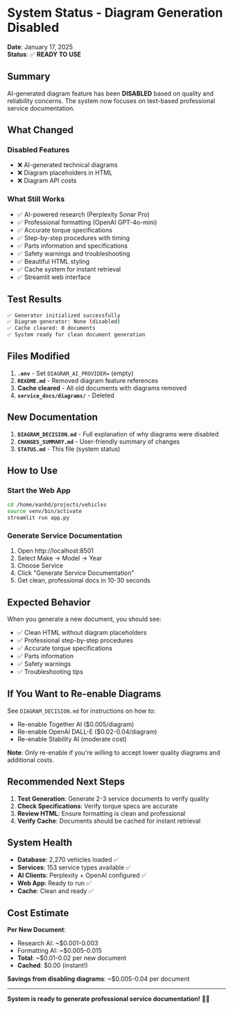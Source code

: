 # System Status - Diagram Generation Disabled

**Date**: January 17, 2025  
**Status**: ✅ **READY TO USE**

## Summary

AI-generated diagram feature has been **DISABLED** based on quality and reliability concerns. The system now focuses on text-based professional service documentation.

## What Changed

### Disabled Features
- ❌ AI-generated technical diagrams
- ❌ Diagram placeholders in HTML
- ❌ Diagram API costs

### What Still Works
- ✅ AI-powered research (Perplexity Sonar Pro)
- ✅ Professional formatting (OpenAI GPT-4o-mini)
- ✅ Accurate torque specifications
- ✅ Step-by-step procedures with timing
- ✅ Parts information and specifications
- ✅ Safety warnings and troubleshooting
- ✅ Beautiful HTML styling
- ✅ Cache system for instant retrieval
- ✅ Streamlit web interface

## Test Results

```bash
✅ Generator initialized successfully
✅ Diagram generator: None (disabled)
✅ Cache cleared: 0 documents
✅ System ready for clean document generation
```

## Files Modified

1. **`.env`** - Set `DIAGRAM_AI_PROVIDER=` (empty)
2. **`README.md`** - Removed diagram feature references
3. **Cache cleared** - All old documents with diagrams removed
4. **`service_docs/diagrams/`** - Deleted

## New Documentation

1. **`DIAGRAM_DECISION.md`** - Full explanation of why diagrams were disabled
2. **`CHANGES_SUMMARY.md`** - User-friendly summary of changes
3. **`STATUS.md`** - This file (system status)

## How to Use

### Start the Web App
```bash
cd /home/eanhd/projects/vehicles
source venv/bin/activate
streamlit run app.py
```

### Generate Service Documentation
1. Open http://localhost:8501
2. Select Make → Model → Year
3. Choose Service
4. Click "Generate Service Documentation"
5. Get clean, professional docs in 10-30 seconds

## Expected Behavior

When you generate a new document, you should see:
- ✅ Clean HTML without diagram placeholders
- ✅ Professional step-by-step procedures
- ✅ Accurate torque specifications
- ✅ Parts information
- ✅ Safety warnings
- ✅ Troubleshooting tips

## If You Want to Re-enable Diagrams

See `DIAGRAM_DECISION.md` for instructions on how to:
- Re-enable Together AI ($0.005/diagram)
- Re-enable OpenAI DALL-E ($0.02-0.04/diagram)
- Re-enable Stability AI (moderate cost)

**Note**: Only re-enable if you're willing to accept lower quality diagrams and additional costs.

## Recommended Next Steps

1. **Test Generation**: Generate 2-3 service documents to verify quality
2. **Check Specifications**: Verify torque specs are accurate
3. **Review HTML**: Ensure formatting is clean and professional
4. **Verify Cache**: Documents should be cached for instant retrieval

## System Health

- **Database**: 2,270 vehicles loaded ✅
- **Services**: 153 service types available ✅
- **AI Clients**: Perplexity + OpenAI configured ✅
- **Web App**: Ready to run ✅
- **Cache**: Clean and ready ✅

## Cost Estimate

**Per New Document**:
- Research AI: ~$0.001-0.003
- Formatting AI: ~$0.005-0.015
- **Total**: ~$0.01-0.02 per new document
- **Cached**: $0.00 (instant!)

**Savings from disabling diagrams**: ~$0.005-0.04 per document

---

**System is ready to generate professional service documentation!** 🚗✨
